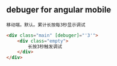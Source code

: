 ## debuger for angular mobile

```
移动端。默认。累计长按每3秒显示调试
```


```html
<div class="main" [debuger]="'3'">
    <div class="empty">
        长按3秒触发调试
    </div>
</div>
```